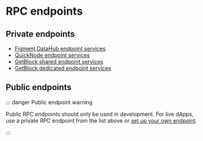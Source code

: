 # RPC endpoints

## Private endpoints

- [Figment DataHub endpoint services](https://www.figment.io/datahub)
- [QuickNode endpoint services](https://www.quicknode.com/)
- [GetBlock shared endpoint services](https://getblock.io/nodes/GRAIN/)
- [GetBlock dedicated endpoint services](https://getblock.io/dedicated-nodes/GRAIN/)

## Public endpoints

::: danger Public endpoint warning

Public RPC endpoints should only be used in development. For live dApps, use a private RPC endpoint from the list above or [set up your own endpoint](../full-node/run-a-full-Paloma-node/system-config.md).

:::

